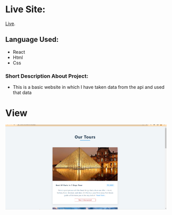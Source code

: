 # Live Site:

[Live](prac-birthday-reminder.netlify.app).

## Language Used:

- React
- Html
- Css

### Short Description About Project:

- This is a basic website in which I have taken data from the api and used that data

# View

![Home Page](./readmeImage/home.PNG)
